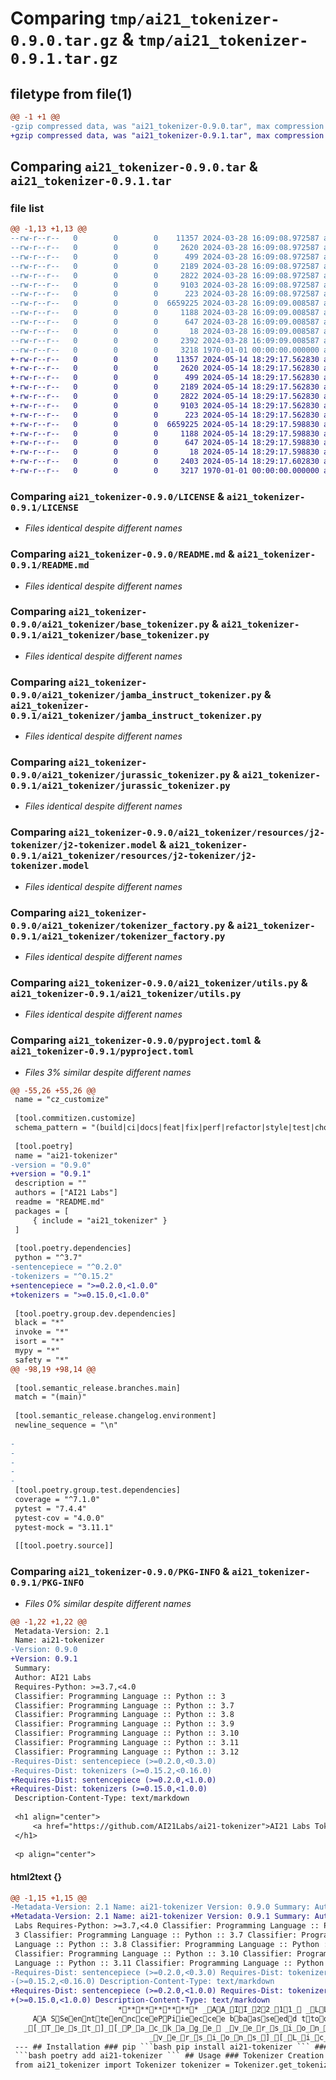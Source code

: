 # Comparing `tmp/ai21_tokenizer-0.9.0.tar.gz` & `tmp/ai21_tokenizer-0.9.1.tar.gz`

## filetype from file(1)

```diff
@@ -1 +1 @@
-gzip compressed data, was "ai21_tokenizer-0.9.0.tar", max compression
+gzip compressed data, was "ai21_tokenizer-0.9.1.tar", max compression
```

## Comparing `ai21_tokenizer-0.9.0.tar` & `ai21_tokenizer-0.9.1.tar`

### file list

```diff
@@ -1,13 +1,13 @@
--rw-r--r--   0        0        0    11357 2024-03-28 16:09:08.972587 ai21_tokenizer-0.9.0/LICENSE
--rw-r--r--   0        0        0     2620 2024-03-28 16:09:08.972587 ai21_tokenizer-0.9.0/README.md
--rw-r--r--   0        0        0      499 2024-03-28 16:09:08.972587 ai21_tokenizer-0.9.0/ai21_tokenizer/__init__.py
--rw-r--r--   0        0        0     2189 2024-03-28 16:09:08.972587 ai21_tokenizer-0.9.0/ai21_tokenizer/base_tokenizer.py
--rw-r--r--   0        0        0     2822 2024-03-28 16:09:08.972587 ai21_tokenizer-0.9.0/ai21_tokenizer/jamba_instruct_tokenizer.py
--rw-r--r--   0        0        0     9103 2024-03-28 16:09:08.972587 ai21_tokenizer-0.9.0/ai21_tokenizer/jurassic_tokenizer.py
--rw-r--r--   0        0        0      223 2024-03-28 16:09:08.972587 ai21_tokenizer-0.9.0/ai21_tokenizer/resources/j2-tokenizer/config.json
--rw-r--r--   0        0        0  6659225 2024-03-28 16:09:09.008587 ai21_tokenizer-0.9.0/ai21_tokenizer/resources/j2-tokenizer/j2-tokenizer.model
--rw-r--r--   0        0        0     1188 2024-03-28 16:09:09.008587 ai21_tokenizer-0.9.0/ai21_tokenizer/tokenizer_factory.py
--rw-r--r--   0        0        0      647 2024-03-28 16:09:09.008587 ai21_tokenizer-0.9.0/ai21_tokenizer/utils.py
--rw-r--r--   0        0        0       18 2024-03-28 16:09:09.008587 ai21_tokenizer-0.9.0/ai21_tokenizer/version.py
--rw-r--r--   0        0        0     2392 2024-03-28 16:09:09.008587 ai21_tokenizer-0.9.0/pyproject.toml
--rw-r--r--   0        0        0     3218 1970-01-01 00:00:00.000000 ai21_tokenizer-0.9.0/PKG-INFO
+-rw-r--r--   0        0        0    11357 2024-05-14 18:29:17.562830 ai21_tokenizer-0.9.1/LICENSE
+-rw-r--r--   0        0        0     2620 2024-05-14 18:29:17.562830 ai21_tokenizer-0.9.1/README.md
+-rw-r--r--   0        0        0      499 2024-05-14 18:29:17.562830 ai21_tokenizer-0.9.1/ai21_tokenizer/__init__.py
+-rw-r--r--   0        0        0     2189 2024-05-14 18:29:17.562830 ai21_tokenizer-0.9.1/ai21_tokenizer/base_tokenizer.py
+-rw-r--r--   0        0        0     2822 2024-05-14 18:29:17.562830 ai21_tokenizer-0.9.1/ai21_tokenizer/jamba_instruct_tokenizer.py
+-rw-r--r--   0        0        0     9103 2024-05-14 18:29:17.562830 ai21_tokenizer-0.9.1/ai21_tokenizer/jurassic_tokenizer.py
+-rw-r--r--   0        0        0      223 2024-05-14 18:29:17.562830 ai21_tokenizer-0.9.1/ai21_tokenizer/resources/j2-tokenizer/config.json
+-rw-r--r--   0        0        0  6659225 2024-05-14 18:29:17.598830 ai21_tokenizer-0.9.1/ai21_tokenizer/resources/j2-tokenizer/j2-tokenizer.model
+-rw-r--r--   0        0        0     1188 2024-05-14 18:29:17.598830 ai21_tokenizer-0.9.1/ai21_tokenizer/tokenizer_factory.py
+-rw-r--r--   0        0        0      647 2024-05-14 18:29:17.598830 ai21_tokenizer-0.9.1/ai21_tokenizer/utils.py
+-rw-r--r--   0        0        0       18 2024-05-14 18:29:17.598830 ai21_tokenizer-0.9.1/ai21_tokenizer/version.py
+-rw-r--r--   0        0        0     2403 2024-05-14 18:29:17.602830 ai21_tokenizer-0.9.1/pyproject.toml
+-rw-r--r--   0        0        0     3217 1970-01-01 00:00:00.000000 ai21_tokenizer-0.9.1/PKG-INFO
```

### Comparing `ai21_tokenizer-0.9.0/LICENSE` & `ai21_tokenizer-0.9.1/LICENSE`

 * *Files identical despite different names*

### Comparing `ai21_tokenizer-0.9.0/README.md` & `ai21_tokenizer-0.9.1/README.md`

 * *Files identical despite different names*

### Comparing `ai21_tokenizer-0.9.0/ai21_tokenizer/base_tokenizer.py` & `ai21_tokenizer-0.9.1/ai21_tokenizer/base_tokenizer.py`

 * *Files identical despite different names*

### Comparing `ai21_tokenizer-0.9.0/ai21_tokenizer/jamba_instruct_tokenizer.py` & `ai21_tokenizer-0.9.1/ai21_tokenizer/jamba_instruct_tokenizer.py`

 * *Files identical despite different names*

### Comparing `ai21_tokenizer-0.9.0/ai21_tokenizer/jurassic_tokenizer.py` & `ai21_tokenizer-0.9.1/ai21_tokenizer/jurassic_tokenizer.py`

 * *Files identical despite different names*

### Comparing `ai21_tokenizer-0.9.0/ai21_tokenizer/resources/j2-tokenizer/j2-tokenizer.model` & `ai21_tokenizer-0.9.1/ai21_tokenizer/resources/j2-tokenizer/j2-tokenizer.model`

 * *Files identical despite different names*

### Comparing `ai21_tokenizer-0.9.0/ai21_tokenizer/tokenizer_factory.py` & `ai21_tokenizer-0.9.1/ai21_tokenizer/tokenizer_factory.py`

 * *Files identical despite different names*

### Comparing `ai21_tokenizer-0.9.0/ai21_tokenizer/utils.py` & `ai21_tokenizer-0.9.1/ai21_tokenizer/utils.py`

 * *Files identical despite different names*

### Comparing `ai21_tokenizer-0.9.0/pyproject.toml` & `ai21_tokenizer-0.9.1/pyproject.toml`

 * *Files 3% similar despite different names*

```diff
@@ -55,26 +55,26 @@
 name = "cz_customize"
 
 [tool.commitizen.customize]
 schema_pattern = "(build|ci|docs|feat|fix|perf|refactor|style|test|chore|revert|bump):(\\s.*)"
 
 [tool.poetry]
 name = "ai21-tokenizer"
-version = "0.9.0"
+version = "0.9.1"
 description = ""
 authors = ["AI21 Labs"]
 readme = "README.md"
 packages = [
     { include = "ai21_tokenizer" }
 ]
 
 [tool.poetry.dependencies]
 python = "^3.7"
-sentencepiece = "^0.2.0"
-tokenizers = "^0.15.2"
+sentencepiece = ">=0.2.0,<1.0.0"
+tokenizers = ">=0.15.0,<1.0.0"
 
 [tool.poetry.group.dev.dependencies]
 black = "*"
 invoke = "*"
 isort = "*"
 mypy = "*"
 safety = "*"
@@ -98,19 +98,14 @@
 
 [tool.semantic_release.branches.main]
 match = "(main)"
 
 [tool.semantic_release.changelog.environment]
 newline_sequence = "\n"
 
-
-
-
-
-
 [tool.poetry.group.test.dependencies]
 coverage = "^7.1.0"
 pytest = "7.4.4"
 pytest-cov = "4.0.0"
 pytest-mock = "3.11.1"
 
 [[tool.poetry.source]]
```

### Comparing `ai21_tokenizer-0.9.0/PKG-INFO` & `ai21_tokenizer-0.9.1/PKG-INFO`

 * *Files 0% similar despite different names*

```diff
@@ -1,22 +1,22 @@
 Metadata-Version: 2.1
 Name: ai21-tokenizer
-Version: 0.9.0
+Version: 0.9.1
 Summary: 
 Author: AI21 Labs
 Requires-Python: >=3.7,<4.0
 Classifier: Programming Language :: Python :: 3
 Classifier: Programming Language :: Python :: 3.7
 Classifier: Programming Language :: Python :: 3.8
 Classifier: Programming Language :: Python :: 3.9
 Classifier: Programming Language :: Python :: 3.10
 Classifier: Programming Language :: Python :: 3.11
 Classifier: Programming Language :: Python :: 3.12
-Requires-Dist: sentencepiece (>=0.2.0,<0.3.0)
-Requires-Dist: tokenizers (>=0.15.2,<0.16.0)
+Requires-Dist: sentencepiece (>=0.2.0,<1.0.0)
+Requires-Dist: tokenizers (>=0.15.0,<1.0.0)
 Description-Content-Type: text/markdown
 
 <h1 align="center">
     <a href="https://github.com/AI21Labs/ai21-tokenizer">AI21 Labs Tokenizer</a>
 </h1>
 
 <p align="center">
```

#### html2text {}

```diff
@@ -1,15 +1,15 @@
-Metadata-Version: 2.1 Name: ai21-tokenizer Version: 0.9.0 Summary: Author: AI21
+Metadata-Version: 2.1 Name: ai21-tokenizer Version: 0.9.1 Summary: Author: AI21
 Labs Requires-Python: >=3.7,<4.0 Classifier: Programming Language :: Python ::
 3 Classifier: Programming Language :: Python :: 3.7 Classifier: Programming
 Language :: Python :: 3.8 Classifier: Programming Language :: Python :: 3.9
 Classifier: Programming Language :: Python :: 3.10 Classifier: Programming
 Language :: Python :: 3.11 Classifier: Programming Language :: Python :: 3.12
-Requires-Dist: sentencepiece (>=0.2.0,<0.3.0) Requires-Dist: tokenizers
-(>=0.15.2,<0.16.0) Description-Content-Type: text/markdown
+Requires-Dist: sentencepiece (>=0.2.0,<1.0.0) Requires-Dist: tokenizers
+(>=0.15.0,<1.0.0) Description-Content-Type: text/markdown
                        ************ _AA_II_22_11_ _LL_aa_bb_ss_ _TT_oo_kk_ee_nn_ii_zz_ee_rr ************
     AA SSeenntteenncceePPiieeccee bbaasseedd ttookkeenniizzeerr ffoorr pprroodduuccttiioonn uusseess wwiitthh AAII2211''ss mmooddeellss
   _[_T_e_s_t_]_[_P_a_c_k_a_g_e_ _v_e_r_s_i_o_n_]_[_S_u_p_p_o_r_t_e_d_ _P_y_t_h_o_n_ _v_e_r_s_i_o_n_s_]_[_P_o_e_t_r_y_]_[_S_u_p_p_o_r_t_e_d_ _P_y_t_h_o_n
                               _v_e_r_s_i_o_n_s_]_[_L_i_c_e_n_s_e_]
 --- ## Installation ### pip ```bash pip install ai21-tokenizer ``` ### poetry
 ```bash poetry add ai21-tokenizer ``` ## Usage ### Tokenizer Creation ```python
 from ai21_tokenizer import Tokenizer tokenizer = Tokenizer.get_tokenizer() #
```

